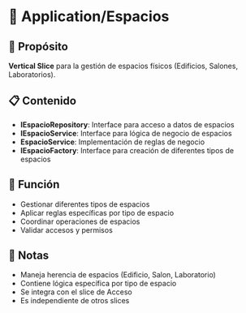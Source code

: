 # 📁 Application/Espacios

## 🎯 Propósito
**Vertical Slice** para la gestión de espacios físicos (Edificios, Salones, Laboratorios).

## 📋 Contenido
- **IEspacioRepository**: Interface para acceso a datos de espacios
- **IEspacioService**: Interface para lógica de negocio de espacios
- **EspacioService**: Implementación de reglas de negocio
- **IEspacioFactory**: Interface para creación de diferentes tipos de espacios

## 🔧 Función
- Gestionar diferentes tipos de espacios
- Aplicar reglas específicas por tipo de espacio
- Coordinar operaciones de espacios
- Validar accesos y permisos

## 📝 Notas
- Maneja herencia de espacios (Edificio, Salon, Laboratorio)
- Contiene lógica específica por tipo de espacio
- Se integra con el slice de Acceso
- Es independiente de otros slices
